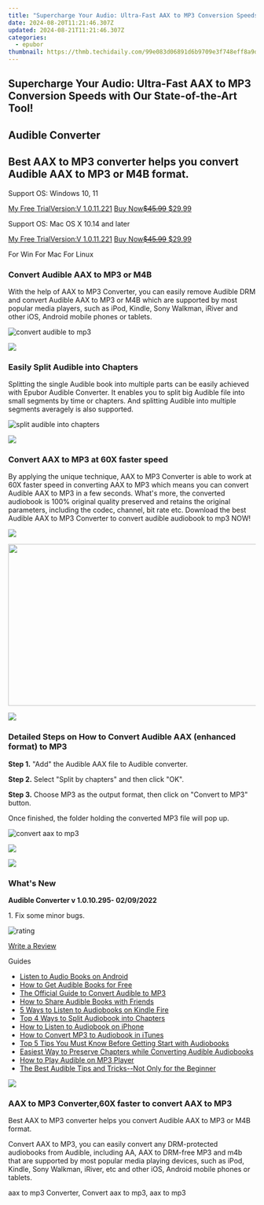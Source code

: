 ```yaml
---
title: "Supercharge Your Audio: Ultra-Fast AAX to MP3 Conversion Speeds with Our State-of-the-Art Tool!"
date: 2024-08-20T11:21:46.307Z
updated: 2024-08-21T11:21:46.307Z
categories:
  - epubor
thumbnail: https://thmb.techidaily.com/99e083d06891d6b9709e3f748eff8a9d6ada1ef3054d20b60fdb2ab68b2e719b.png
---
```


## Supercharge Your Audio: Ultra-Fast AAX to MP3 Conversion Speeds with Our State-of-the-Art Tool!

## Audible Converter

## Best AAX to MP3 converter helps you convert Audible AAX to MP3 or M4B format.

Support OS: Windows 10, 11

[My Free TrialVersion:V 1.0.11.221](https://tools.techidaily.com/epubor/audible-converter/) [Buy Now~~$45.99~~ $29.99](https://tools.techidaily.com/epubor/audible-converter/)

Support OS: Mac OS X 10.14 and later

[My Free TrialVersion:V 1.0.11.221](https://tools.techidaily.com/epubor/audible-converter/) [Buy Now~~$45.99~~ $29.99](https://tools.techidaily.com/epubor/audible-converter/)

For Win For Mac For Linux 



### Convert Audible AAX to MP3 or M4B

With the help of AAX to MP3 Converter, you can easily remove Audible DRM and convert Audible AAX to MP3 or M4B which are supported by most popular media players, such as iPod, Kindle, Sony Walkman, iRiver and other iOS, Android mobile phones or tablets. 

![convert audible to mp3](https://www.epubor.com/images/uppic/convert-audible-to-mp3-successfully-mac.png "audible converter, aax to mp3")

<!-- affiliate ads begin -->
<a href="https://secure.2checkout.com/order/checkout.php?PRODS=4620778&QTY=1&AFFILIATE=108875&CART=1"><img src="https://secure.avangate.com/images/merchant/07dd4d5a72f5740ef0f035f201951476/728__90banner.jpg" border="0"></a>
<!-- affiliate ads end -->


### Easily Split Audible into Chapters

Splitting the single Audible book into multiple parts can be easily achieved with Epubor Audible Converter. It enables you to split big Audible file into small segments by time or chapters. And splitting Audible into multiple segments averagely is also supported.

![split audible into chapters](http://www.epubor.com/images/uppic/split-audible-into-chapter-mac.png) 



<!-- affiliate ads begin -->
<a href="https://store.iobit.com/order/checkout.php?PRODS=1468905&QTY=1&AFFILIATE=108875&CART=1"><img src="https://secure.avangate.com/images/merchant/184260348236f9554fe9375772ff966e/ascscan_728x90.png" border="0"></a>
<!-- affiliate ads end -->
### Convert AAX to MP3 at 60X faster speed

By applying the unique technique, AAX to MP3 Converter is able to work at 60X faster speed in converting AAX to MP3 which means you can convert Audible AAX to MP3 in a few seconds. What's more, the converted audiobook is 100% original quality preserved and retains the original parameters, including the codec, channel, bit rate etc. Download the best Audible AAX to MP3 Converter to convert audible audiobook to mp3 NOW!

![](http://www.epubor.com/images/fast-conversion.png)

<!-- affiliate ads begin -->
<a href="https://ursime.pxf.io/c/5597632/2092236/16384" target="_top" id="2092236"><img src="//a.impactradius-go.com/display-ad/16384-2092236" border="0" alt="" width="1920" height="329"/></a><img height="0" width="0" src="https://imp.pxf.io/i/5597632/2092236/16384" style="position:absolute;visibility:hidden;" border="0" />
<!-- affiliate ads end -->


<!-- affiliate ads begin -->
<a href="https://secure.2checkout.com/order/checkout.php?PRODS=37100474&QTY=1&AFFILIATE=108875&CART=1"><img src="https://awario.com/images/pages/index/img-platform-ui-1280@1x.avif" border="0"></a>
<!-- affiliate ads end -->
### Detailed Steps on How to Convert Audible AAX (enhanced format) to MP3

**Step 1\.**  "Add" the Audible AAX file to Audible converter. 

**Step 2\.**  Select "Split by chapters" and then click "OK". 

**Step 3\.**  Choose MP3 as the output format, then click on "Convert to MP3" button. 

Once finished, the folder holding the converted MP3 file will pop up. 

![convert aax to mp3](http://www.epubor.com/images/uppic/convert-aax-to-mp3-adv.png) 

<!-- affiliate ads begin -->
<a href="https://store.nero.com/order/checkout.php?PRODS=42296985&QTY=1&AFFILIATE=108875&CART=1"><img src="https://secure.avangate.com/images/merchant/9cea886b9f44a3c2df1163730ab64994/products/copy_nero_burning_rom_cart.png" border="0">
</a>
<!-- affiliate ads end -->


<!-- affiliate ads begin -->
<a href="https://secure.2checkout.com/order/checkout.php?PRODS=4620780&QTY=1&AFFILIATE=108875&CART=1"><img src="https://secure.avangate.com/images/merchant/07dd4d5a72f5740ef0f035f201951476/728__90banner.jpg" border="0"></a>
<!-- affiliate ads end -->
### What's New

**Audible Converter v 1.0.10.295- 02/09/2022** 

1\. Fix some minor bugs.

![rating](http://www.epubor.com/images/star.png)

[Write a Review](https://tools.techidaily.com/epubor/audible-converter/)

Guides 

* [Listen to Audio Books on Android](https://tools.techidaily.com/epubor/products/)
* [How to Get Audible Books for Free](https://tools.techidaily.com/epubor/products/)
* [The Official Guide to Convert Audible to MP3](https://tools.techidaily.com/epubor/products/)
* [How to Share Audible Books with Friends](https://tools.techidaily.com/epubor/products/)
* [5 Ways to Listen to Audiobooks on Kindle Fire](https://tools.techidaily.com/epubor/products/)
* [Top 4 Ways to Split Audiobook into Chapters](https://tools.techidaily.com/epubor/products/)
* [How to Listen to Audiobook on iPhone](https://tools.techidaily.com/epubor/products/)
* [How to Convert MP3 to Audiobook in iTunes](https://tools.techidaily.com/epubor/products/)
* [Top 5 Tips You Must Know Before Getting Start with Audiobooks](https://tools.techidaily.com/epubor/products/)
* [Easiest Way to Preserve Chapters while Converting Audible Audiobooks](https://tools.techidaily.com/epubor/products/)
* [How to Play Audible on MP3 Player](https://tools.techidaily.com/epubor/products/)
* [The Best Audible Tips and Tricks--Not Only for the Beginner](https://tools.techidaily.com/epubor/products/)

![](http://www.epubor.com/images/product-guide2.jpg) 



### AAX to MP3 Converter,60X faster to convert AAX to MP3

Best AAX to MP3 converter helps you convert Audible AAX to MP3 or M4B format.

Convert AAX to MP3, you can easily convert any DRM-protected audiobooks from Audible, including AA, AAX to DRM-free MP3 and m4b that are supported by most popular media playing devices, such as iPod, Kindle, Sony Walkman, iRiver, etc and other iOS, Android mobile phones or tablets.

aax to mp3 Converter, Convert aax to mp3, aax to mp3

<ins class="adsbygoogle"
     style="display:block"
     data-ad-format="autorelaxed"
     data-ad-client="ca-pub-7571918770474297"
     data-ad-slot="1223367746"></ins>



<ins class="adsbygoogle"
     style="display:block"
     data-ad-client="ca-pub-7571918770474297"
     data-ad-slot="8358498916"
     data-ad-format="auto"
     data-full-width-responsive="true"></ins>


